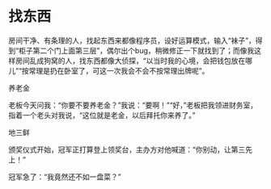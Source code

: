 # 找东西

房间干净、有条理的人，找起东西来都像程序员，设好运算模式，输入“袜子”，得到“柜子第二个门上面第三层”，偶尔出个bug，稍微修正一下就找到了；而像我这样房间乱成狗窝的人，找东西都像大侦探，“以当时我的心境，会把钱包放在哪儿”“按常理是扔在卧室了，可这一次我会不会不按常理出牌呢”。 

养老金 

老板今天问我：“你要不要养老金？”我说：“要啊！”“好，”老板把我领进财务室，指着一个老头对我说，“这位就是老金，以后拜托你来养了。” 

地三鲜 

颁奖仪式开始，冠军正打算登上领奖台，主办方对他喊道：“你别动，让第三先上！” 

冠军急了：“我竟然还不如一盘菜？”